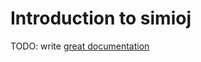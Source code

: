 # Introduction to simioj

TODO: write [great documentation](http://jacobian.org/writing/what-to-write/)
